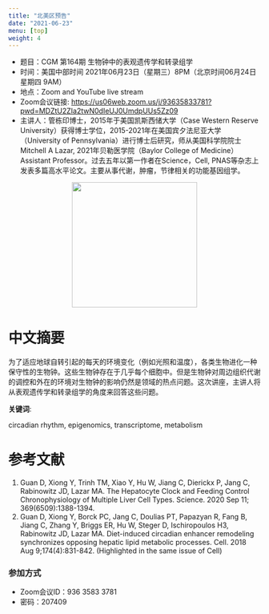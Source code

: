 ```yaml
---
title: "北美区预告"
date: "2021-06-23"
menu: [top]
weight: 4
---
```


- 题目：CGM 第164期 生物钟中的表观遗传学和转录组学
- 时间：美国中部时间 2021年06月23日（星期三）8PM（北京时间06月24日 星期四 9AM）
- 地点：Zoom and YouTube live stream
- Zoom会议链接: https://us06web.zoom.us/j/93635833781?pwd=MDZtU2ZIa2twN0dIeUJ0UmdpUUs5Zz09
- 主讲人：管栋印博士，2015年于美国凯斯西储大学（Case Western Reserve University）获得博士学位，2015-2021年在美国宾夕法尼亚大学（University of Pennsylvania）进行博士后研究，师从美国科学院院士Mitchell A Lazar, 2021年贝勒医学院（Baylor College of Medicine）Assistant Professor。过去五年以第一作者在Science，Cell, PNAS等杂志上发表多篇高水平论文。主要从事代谢，肿瘤，节律相关的功能基因组学。

<div align="center">
<img src="https://i.ibb.co/2yZ6nhs/dongyin.jpg" height=250>
</div>

# 中文摘要

为了适应地球自转引起的每天的环境变化（例如光照和温度），各类生物进化一种保守性的生物钟。这些生物钟存在于几乎每个细胞中。但是生物钟对周边组织代谢的调控和外在的环境对生物钟的影响仍然是领域的热点问题。这次讲座，主讲人将从表观遗传学和转录组学的角度来回答这些问题。


**关键词**: 

circadian rhythm, epigenomics, transcriptome, metabolism  

# 参考文献

1.	Guan D, Xiong Y, Trinh TM, Xiao Y, Hu W, Jiang C, Dierickx P, Jang C, Rabinowitz JD, Lazar MA. The Hepatocyte Clock and Feeding Control Chronophysiology of Multiple Liver Cell Types. Science. 2020 Sep 11; 369(6509):1388-1394.
2.	Guan D, Xiong Y, Borck PC, Jang C, Doulias PT, Papazyan R, Fang B, Jiang C, Zhang Y, Briggs ER, Hu W, Steger D, Ischiropoulos H3, Rabinowitz JD, Lazar MA. Diet-induced circadian enhancer remodeling synchronizes opposing hepatic lipid metabolic processes. Cell. 2018 Aug 9;174(4):831-842. (Highlighted in the same issue of Cell)	

### 参加方式

- Zoom会议ID：936 3583 3781
- 密码：207409
